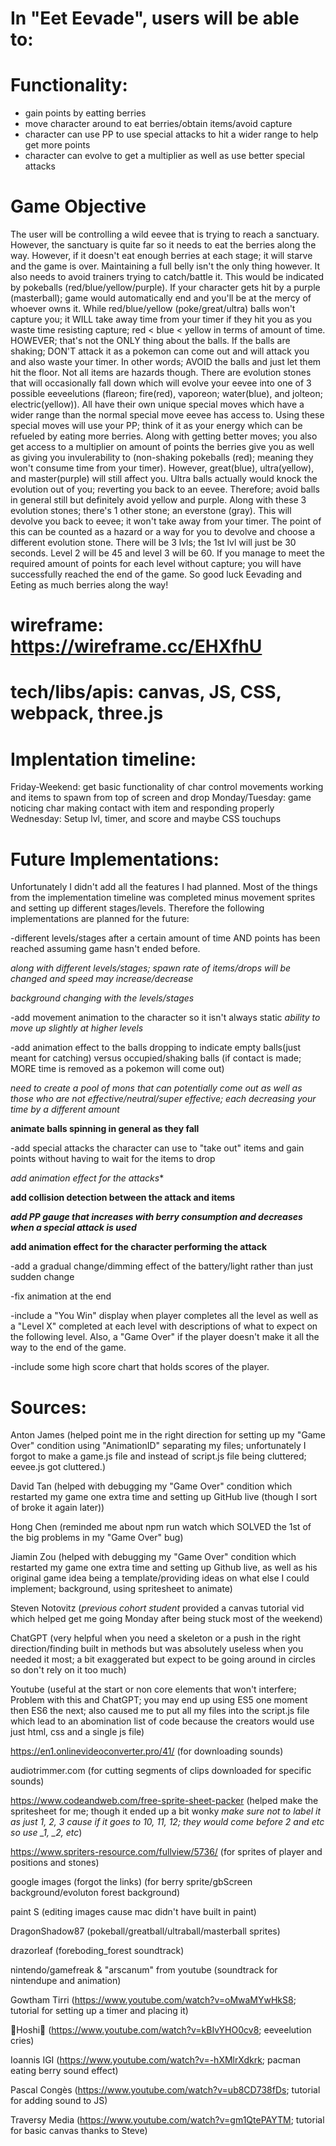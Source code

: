 # In "Eet Eevade", users will be able to:

# Functionality:

- gain points by eatting berries
​
- move character around to eat berries/obtain items/avoid capture
​
- character can use PP to use special attacks to hit a wider range to help get more points
​
- character can evolve to get a multiplier as well as use better special attacks
​
<!-- ~~~~~~~~~~~~~~~~~~~~ -->
# Game Objective​

The user will be controlling a wild eevee that is trying to reach a sanctuary. However, the sanctuary is quite far so it needs to eat the berries along the way. However, if it doesn't eat enough berries at each stage; it will starve and the game is over. Maintaining a full belly isn't the only thing however. It also needs to avoid trainers trying to catch/battle it. This would be indicated by pokeballs (red/blue/yellow/purple). If your character gets hit by a purple (masterball); game would automatically end and you'll be at the mercy of whoever owns it. While red/blue/yellow (poke/great/ultra) balls won't capture you; it WILL take away time from your timer if they hit you as you waste time resisting capture; red < blue < yellow in terms of amount of time. HOWEVER; that's not the ONLY thing about the balls. If the balls are shaking; DON'T attack it as a pokemon can come out and will attack you and also waste your timer. In other words; AVOID the balls and just let them hit the floor. Not all items are hazards though. There are evolution stones that will occasionally fall down which will evolve your eevee into one of 3 possible eeveelutions (flareon; fire(red), vaporeon; water(blue), and jolteon; electric(yellow)). All have their own unique special moves which have a wider range than the normal special move eevee has access to. Using these special moves will use your PP; think of it as your energy which can be refueled by eating more berries. Along with getting better moves; you also get access to a multiplier on amount of points the berries give you as well as giving you invulerability to (non-shaking pokeballs (red); meaning they won't consume time from your timer). However, great(blue), ultra(yellow), and master(purple) will still affect you. Ultra balls actually would knock the evolution out of you; reverting you back to an eevee. Therefore; avoid balls in general still but definitely avoid yellow and purple. Along with these 3 evolution stones; there's 1 other stone; an everstone (gray). This will devolve you back to eevee; it won't take away from your timer. The point of this can be counted as a hazard or a way for you to devolve and choose a different evolution stone. There will be 3 lvls; the 1st lvl will just be 30 seconds. Level 2 will be 45 and level 3 will be 60. If you manage to meet the required amount of points for each level without capture; you will have successfully reached the end of the game. So good luck Eevading and Eeting as much berries along the way!
​
​
# wireframe: https://wireframe.cc/EHXfhU

# tech/libs/apis: canvas, JS, CSS, webpack, three.js

# Implentation timeline:
Friday-Weekend: get basic functionality of char control movements working and items to spawn from top of screen and drop
Monday/Tuesday: game noticing char making contact with item and responding properly
Wednesday: Setup lvl, timer, and score and maybe CSS touchups

<!-- ~~~~~~~~ -->

# Future Implementations:

Unfortunately I didn't add all the features I had planned. Most of the things from the implementation timeline was completed minus movement sprites and setting up different stages/levels. Therefore the following implementations are planned for the future:

-different levels/stages after a certain amount of time AND points has been reached assuming game hasn't ended before.

*along with different levels/stages; spawn rate of items/drops will be changed and speed may increase/decrease*

*background changing with the levels/stages*

-add movement animation to the character so it isn't always static 
*ability to move up slightly at higher levels*

-add animation effect to the balls dropping to indicate empty balls(just meant for catching) versus occupied/shaking balls (if contact is made; MORE time is removed as a pokemon will come out)

*need to create a pool of mons that can potentially come out as well as those who are not effective/neutral/super effective; each decreasing your time by a different amount*

**animate balls spinning in general as they fall**

-add special attacks the character can use to "take out" items and gain points without having to wait for the items to drop

*add animation effect for the attacks**

**add collision detection between the attack and items**

***add PP gauge that increases with berry consumption and decreases when a special attack is used***

****add animation effect for the character performing the attack****

-add a gradual change/dimming effect of the battery/light rather than just sudden change

-fix animation at the end

-include a "You Win" display when player completes all the level as well as a "Level X" completed at each level with descriptions of what to expect on the following level. Also, a "Game Over" if the player doesn't make it all the way to the end of the game.

-include some high score chart that holds scores of the player.

<!-- ~~~~ -->

# Sources:

Anton James (helped point me in the right direction for setting up my "Game Over" condition using "AnimationID" separating my files; unfortunately I forgot to make a game.js file and instead of script.js file being cluttered; eevee.js got cluttered.)

David Tan (helped with debugging my "Game Over" condition which restarted my game one extra time and setting up GitHub live (though I sort of broke it again later))

Hong Chen (reminded me about npm run watch which SOLVED the 1st of the big problems in my "Game Over" bug)

Jiamin Zou (helped with debugging my "Game Over" condition which restarted my game one extra time and setting up Github live, as well as his original game idea being a template/providing ideas on what else I could implement; background, using spritesheet to animate)

Steven Notovitz (*previous cohort student* provided a canvas tutorial vid which helped get me going Monday after being stuck most of the weekend)

ChatGPT (very helpful when you need a skeleton or a push in the right direction/finding built in methods but was absolutely useless when you needed it most; a bit exaggerated but expect to be going around in circles so don't rely on it too much)

Youtube (useful at the start or non core elements that won't interfere; Problem with this and ChatGPT; you may end up using ES5 one moment then ES6 the next; also caused me to put all my files into the script.js file which lead to an abomination list of code because the creators would use just html, css and a single js file)

https://en1.onlinevideoconverter.pro/41/
(for downloading sounds)

audiotrimmer.com
(for cutting segments of clips downloaded for specific sounds)

https://www.codeandweb.com/free-sprite-sheet-packer
(helped make the spritesheet for me; though it ended up a bit wonky *make sure not to label it as just 1, 2, 3 cause if it goes to 10, 11, 12; they would come before 2 and etc so use _1, _2, etc*)

https://www.spriters-resource.com/fullview/5736/
(for sprites of player and positions and stones)

google images (forgot the links)
(for berry sprite/gbScreen background/evoluton forest background)

paint S
(editing images cause mac didn't have built in paint)

DragonShadow87
(pokeball/greatball/ultraball/masterball sprites)

drazorleaf
(foreboding_forest soundtrack)

nintendo/gamefreak & "arscanum" from youtube
(soundtrack for nintendupe and animation) 

Gowtham Tirri
(https://www.youtube.com/watch?v=oMwaMYwHkS8; tutorial for setting up a timer and placing it)

🌌Hoshi🌌
(https://www.youtube.com/watch?v=kBIvYHO0cv8; eeveelution cries)


Ioannis IGI
(https://www.youtube.com/watch?v=-hXMlrXdkrk; pacman eating berry sound effect)

Pascal Congès
(https://www.youtube.com/watch?v=ub8CD738fDs; tutorial for adding sound to JS)

Traversy Media
(https://www.youtube.com/watch?v=gm1QtePAYTM; tutorial for basic canvas thanks to Steve)



